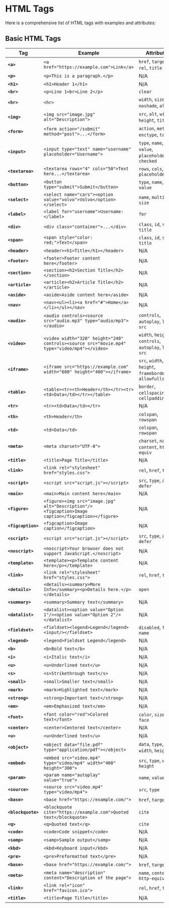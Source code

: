 # HTML Tags

Here is a comprehensive list of HTML tags with examples and attributes:

## Basic HTML Tags

| **Tag**   | **Example**                                                   | **Attributes**                       |
|-----------|---------------------------------------------------------------|-------------------------------------|
| **`<a>`** | `<a href="https://example.com">Link</a>`                     | `href`, `target`, `rel`, `title`    |
| **`<p>`** | `<p>This is a paragraph.</p>`                                 | N/A                                 |
| **`<h1>`** | `<h1>Header 1</h1>`                                         | N/A                                 |
| **`<br>`** | `<p>Line 1<br>Line 2</p>`                                   | `clear`                              |
| **`<hr>`** | `<hr>`                                                       | `width`, `size`, `noshade`, `align`  |
| **`<img>`** | `<img src="image.jpg" alt="Description">`                    | `src`, `alt`, `width`, `height`, `title` |
| **`<form>`** | `<form action="/submit" method="post">...</form>`           | `action`, `method`, `enctype`, `target` |
| **`<input>`** | `<input type="text" name="username" placeholder="Username">` | `type`, `name`, `value`, `placeholder`, `checked` |
| **`<textarea>`** | `<textarea rows="4" cols="50">Text here...</textarea>`    | `rows`, `cols`, `placeholder`       |
| **`<button>`** | `<button type="submit">Submit</button>`                    | `type`, `name`, `value`             |
| **`<select>`** | `<select name="cars"><option value="volvo">Volvo</option></select>` | `name`, `multiple`, `size`           |
| **`<label>`** | `<label for="username">Username:</label>`                    | `for`                               |
| **`<div>`** | `<div class="container">...</div>`                           | `class`, `id`, `style`, `title`     |
| **`<span>`** | `<span style="color: red;">Text</span>`                     | `class`, `id`, `style`, `title`     |
| **`<header>`** | `<header><h1>Title</h1></header>`                           | N/A                                 |
| **`<footer>`** | `<footer>Footer content here</footer>`                      | N/A                                 |
| **`<section>`** | `<section><h2>Section Title</h2></section>`                | N/A                                 |
| **`<article>`** | `<article><h2>Article Title</h2></article>`                | N/A                                 |
| **`<aside>`** | `<aside>Aside content here</aside>`                          | N/A                                 |
| **`<nav>`** | `<nav><ul><li><a href="#">Home</a></li></ul></nav>`          | N/A                                 |
| **`<audio>`** | `<audio controls><source src="audio.mp3" type="audio/mp3"></audio>` | `controls`, `autoplay`, `loop`, `src` |
| **`<video>`** | `<video width="320" height="240" controls><source src="movie.mp4" type="video/mp4"></video>` | `width`, `height`, `controls`, `autoplay`, `loop`, `src` |
| **`<iframe>`** | `<iframe src="https://example.com" width="600" height="400"></iframe>` | `src`, `width`, `height`, `frameborder`, `allowfullscreen` |
| **`<table>`** | `<table><tr><th>Header</th></tr><tr><td>Data</td></tr></table>` | `border`, `cellspacing`, `cellpadding` |
| **`<tr>`** | `<tr><td>Data</td></tr>`                                      | N/A                                 |
| **`<th>`** | `<th>Header</th>`                                             | `colspan`, `rowspan`                |
| **`<td>`** | `<td>Data</td>`                                               | `colspan`, `rowspan`                |
| **`<meta>`** | `<meta charset="UTF-8">`                                    | `charset`, `name`, `content`, `http-equiv` |
| **`<title>`** | `<title>Page Title</title>`                                 | N/A                                 |
| **`<link>`** | `<link rel="stylesheet" href="styles.css">`                  | `rel`, `href`, `type`               |
| **`<script>`** | `<script src="script.js"></script>`                         | `src`, `type`, `async`, `defer`     |
| **`<main>`** | `<main>Main content here</main>`                             | N/A                                 |
| **`<figure>`** | `<figure><img src="image.jpg" alt="Description"/><figcaption>Image caption</figcaption></figure>` | N/A                                 |
| **`<figcaption>`** | `<figcaption>Image caption</figcaption>`                   | N/A                                 |
| **`<script>`** | `<script src="script.js"></script>`                         | `src`, `type`, `async`, `defer`     |
| **`<noscript>`** | `<noscript>Your browser does not support JavaScript.</noscript>` | N/A                                 |
| **`<template>`** | `<template><p>Template content here</p></template>`         | N/A                                 |
| **`<link>`** | `<link rel="stylesheet" href="styles.css">`                  | `rel`, `href`, `type`               |
| **`<details>`** | `<details><summary>More Info</summary><p>Details here.</p></details>` | `open`                              |
| **`<summary>`** | `<summary>Summary text</summary>`                           | N/A                                 |
| **`<datalist>`** | `<datalist><option value="Option 1"/><option value="Option 2"/></datalist>` | N/A                                 |
| **`<fieldset>`** | `<fieldset><legend>Legend</legend><input/></fieldset>`      | `disabled`, `form`, `name`          |
| **`<legend>`** | `<legend>Fieldset Legend</legend>`                            | N/A                                 |
| **`<b>`** | `<b>Bold text</b>`                                           | N/A                                 |
| **`<i>`** | `<i>Italic text</i>`                                         | N/A                                 |
| **`<u>`** | `<u>Underlined text</u>`                                     | N/A                                 |
| **`<s>`** | `<s>Strikethrough text</s>`                                  | N/A                                 |
| **`<small>`** | `<small>Smaller text</small>`                               | N/A                                 |
| **`<mark>`** | `<mark>Highlighted text</mark>`                             | N/A                                 |
| **`<strong>`** | `<strong>Important text</strong>`                           | N/A                                 |
| **`<em>`** | `<em>Emphasized text</em>`                                   | N/A                                 |
| **`<font>`** | `<font color="red">Colored text</font>`                      | `color`, `size`, `face`              |
| **`<center>`** | `<center>Centered text</center>`                            | N/A                                 |
| **`<u>`** | `<u>Underlined text</u>`                                     | N/A                                 |
| **`<object>`** | `<object data="file.pdf" type="application/pdf"></object>`   | `data`, `type`, `width`, `height`    |
| **`<embed>`** | `<embed src="video.mp4" type="video/mp4" width="400" height="300">` | `src`, `type`, `width`, `height`    |
| **`<param>`** | `<param name="autoplay" value="true">`                       | `name`, `value`                     |
| **`<source>`** | `<source src="video.mp4" type="video/mp4">`                  | `src`, `type`                       |
| **`<base>`** | `<base href="https://example.com/">`                         | `href`, `target`                    |
| **`<blockquote>`** | `<blockquote cite="https://example.com">Quoted text</blockquote>` | `cite`                              |
| **`<q>`** | `<q>Quoted text</q>`                                         | `cite`                              |
| **`<code>`** | `<code>Code snippet</code>`                                 | N/A                                 |
| **`<samp>`** | `<samp>Sample output</samp>`                                | N/A                                 |
| **`<kbd>`** | `<kbd>Keyboard input</kbd>`                                  | N/A                                 |
| **`<pre>`** | `<pre>Preformatted text</pre>`                               | N/A                                 |
| **`<base>`** | `<base href="https://example.com/">`                         | `href`, `target`                    |
| **`<meta>`** | `<meta name="description" content="Description of the page">` | `name`, `content`, `http-equiv`     |
| **`<link>`** | `<link rel="icon" href="favicon.ico">`                       | `rel`, `href`, `type`               |
| **`<title>`** | `<title>Page Title</title>`                                 | N/A                                 |


